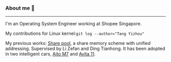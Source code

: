 ### About me 🌱

<!--
**YeechouTang/YeechouTang** is a ✨ _special_ ✨ repository because its `README.md` (this file) appears on your GitHub profile.

Here are some ideas to get you started:

- 🔭 I’m currently working on ...
- 🌱 I’m currently learning ...
- 👯 I’m looking to collaborate on ...
- 🤔 I’m looking for help with ...
- 💬 Ask me about ...
- 📫 How to reach me: ...
- 😄 Pronouns: ...
- ⚡ Fun fact: ...
-->

---

I'm an Operating System Engineer working at Shopee Singapore.

My contributions for Linux kernel:`git log --author="Tang Yizhou"`

My previous works:
[Share pool](https://gitee.com/openeuler/kernel/blob/openEuler-22.03-LTS/mm/share_pool.c), a share memory scheme with unified addressing. Supervised by Li Zefan and Ding Tianhong. It has  been adopted in two intelligent cars, [Aito M7](https://aito.auto/model/m7/) and [Avita 11](https://www.avatr.com/).
